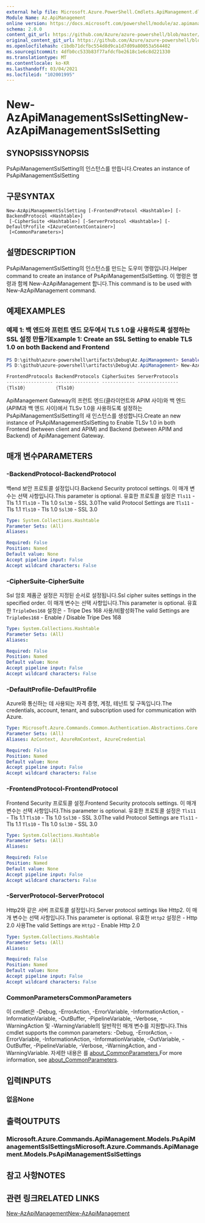 ```yaml
---
external help file: Microsoft.Azure.PowerShell.Cmdlets.ApiManagement.dll-Help.xml
Module Name: Az.ApiManagement
online version: https://docs.microsoft.com/powershell/module/az.apimanagement/new-azapimanagementsslsetting
schema: 2.0.0
content_git_url: https://github.com/Azure/azure-powershell/blob/master/src/ApiManagement/ApiManagement/help/New-AzApiManagementSslSetting.md
original_content_git_url: https://github.com/Azure/azure-powershell/blob/master/src/ApiManagement/ApiManagement/help/New-AzApiManagementSslSetting.md
ms.openlocfilehash: c1bdb71dcfbc554d8d9ca1d7d09a80053a564402
ms.sourcegitcommit: 4dfb0cc533b83f77afdcfbe2618c1e6c8d221330
ms.translationtype: MT
ms.contentlocale: ko-KR
ms.lasthandoff: 03/04/2021
ms.locfileid: "102001995"
---
```

# <span data-ttu-id="14dd2-101">New-AzApiManagementSslSetting</span><span class="sxs-lookup"><span data-stu-id="14dd2-101">New-AzApiManagementSslSetting</span></span>

## <span data-ttu-id="14dd2-102">SYNOPSIS</span><span class="sxs-lookup"><span data-stu-id="14dd2-102">SYNOPSIS</span></span>
<span data-ttu-id="14dd2-103">PsApiManagementSslSetting의 인스턴스를 만듭니다.</span><span class="sxs-lookup"><span data-stu-id="14dd2-103">Creates an instance of PsApiManagementSslSetting</span></span>

## <span data-ttu-id="14dd2-104">구문</span><span class="sxs-lookup"><span data-stu-id="14dd2-104">SYNTAX</span></span>

```
New-AzApiManagementSslSetting [-FrontendProtocol <Hashtable>] [-BackendProtocol <Hashtable>]
 [-CipherSuite <Hashtable>] [-ServerProtocol <Hashtable>] [-DefaultProfile <IAzureContextContainer>]
 [<CommonParameters>]
```

## <span data-ttu-id="14dd2-105">설명</span><span class="sxs-lookup"><span data-stu-id="14dd2-105">DESCRIPTION</span></span>
<span data-ttu-id="14dd2-106">PsApiManagementSslSetting의 인스턴스를 만드는 도우미 명령입니다.</span><span class="sxs-lookup"><span data-stu-id="14dd2-106">Helper command to create an instance of PsApiManagementSslSetting.</span></span>
<span data-ttu-id="14dd2-107">이 명령은 명령과 함께 New-AzApiManagement 합니다.</span><span class="sxs-lookup"><span data-stu-id="14dd2-107">This command is to be used with New-AzApiManagement command.</span></span>

## <span data-ttu-id="14dd2-108">예제</span><span class="sxs-lookup"><span data-stu-id="14dd2-108">EXAMPLES</span></span>

### <span data-ttu-id="14dd2-109">예제 1: 백 엔드와 프런트 엔드 모두에서 TLS 1.0을 사용하도록 설정하는 SSL 설정 만들기</span><span class="sxs-lookup"><span data-stu-id="14dd2-109">Example 1: Create an SSL Setting to enable TLS 1.0 on both Backend and Frontend</span></span>
```powershell
PS D:\github\azure-powershell\artifacts\Debug\Az.ApiManagement> $enableTls=@{"Tls10" = "True"}
PS D:\github\azure-powershell\artifacts\Debug\Az.ApiManagement> New-AzApiManagementSslSetting -FrontendProtocol $enableTls -BackendProtocol $enableTls

FrontendProtocols BackendProtocols CipherSuites ServerProtocols
----------------- ---------------- ------------ ---------------
{Tls10}           {Tls10}
```

<span data-ttu-id="14dd2-110">ApiManagement Gateway의 프런트 엔드(클라이언트와 APIM 사이)와 백 엔드(APIM과 백 엔드 사이)에서 TLSv 1.0을 사용하도록 설정하는 PsApiManagementSslSetting의 새 인스턴스를 생성합니다.</span><span class="sxs-lookup"><span data-stu-id="14dd2-110">Create an new instance of PsApiManagementSslSetting to Enable TLSv 1.0 in both Frontend (between client and APIM) and Backend (between APIM and Backend) of ApiManagement Gateway.</span></span>

## <span data-ttu-id="14dd2-111">매개 변수</span><span class="sxs-lookup"><span data-stu-id="14dd2-111">PARAMETERS</span></span>

### <span data-ttu-id="14dd2-112">-BackendProtocol</span><span class="sxs-lookup"><span data-stu-id="14dd2-112">-BackendProtocol</span></span>
<span data-ttu-id="14dd2-113">백end 보안 프로토콜 설정입니다.</span><span class="sxs-lookup"><span data-stu-id="14dd2-113">Backend Security protocol settings.</span></span> <span data-ttu-id="14dd2-114">이 매개 변수는 선택 사항입니다.</span><span class="sxs-lookup"><span data-stu-id="14dd2-114">This parameter is optional.</span></span>
<span data-ttu-id="14dd2-115">유효한 프로토콜 설정은 `Tls11` - Tls 1.1 `Tls10` - Tls 1.0 `Ssl30` - SSL 3.0</span><span class="sxs-lookup"><span data-stu-id="14dd2-115">The valid Protocol Settings are `Tls11` - Tls 1.1 `Tls10` - Tls 1.0 `Ssl30` - SSL 3.0</span></span>

```yaml
Type: System.Collections.Hashtable
Parameter Sets: (All)
Aliases:

Required: False
Position: Named
Default value: None
Accept pipeline input: False
Accept wildcard characters: False
```

### <span data-ttu-id="14dd2-116">-CipherSuite</span><span class="sxs-lookup"><span data-stu-id="14dd2-116">-CipherSuite</span></span>
<span data-ttu-id="14dd2-117">Ssl 암호 제품군 설정은 지정된 순서로 설정됩니다.</span><span class="sxs-lookup"><span data-stu-id="14dd2-117">Ssl cipher suites settings in the specified order.</span></span> <span data-ttu-id="14dd2-118">이 매개 변수는 선택 사항입니다.</span><span class="sxs-lookup"><span data-stu-id="14dd2-118">This parameter is optional.</span></span>
<span data-ttu-id="14dd2-119">유효한 `TripleDes168` 설정은 - Tripe Des 168 사용/비활성화</span><span class="sxs-lookup"><span data-stu-id="14dd2-119">The valid Settings are `TripleDes168` - Enable / Disable Tripe Des 168</span></span>

```yaml
Type: System.Collections.Hashtable
Parameter Sets: (All)
Aliases:

Required: False
Position: Named
Default value: None
Accept pipeline input: False
Accept wildcard characters: False
```

### <span data-ttu-id="14dd2-120">-DefaultProfile</span><span class="sxs-lookup"><span data-stu-id="14dd2-120">-DefaultProfile</span></span>
<span data-ttu-id="14dd2-121">Azure와 통신하는 데 사용되는 자격 증명, 계정, 테넌트 및 구독입니다.</span><span class="sxs-lookup"><span data-stu-id="14dd2-121">The credentials, account, tenant, and subscription used for communication with Azure.</span></span>

```yaml
Type: Microsoft.Azure.Commands.Common.Authentication.Abstractions.Core.IAzureContextContainer
Parameter Sets: (All)
Aliases: AzContext, AzureRmContext, AzureCredential

Required: False
Position: Named
Default value: None
Accept pipeline input: False
Accept wildcard characters: False
```

### <span data-ttu-id="14dd2-122">-FrontendProtocol</span><span class="sxs-lookup"><span data-stu-id="14dd2-122">-FrontendProtocol</span></span>
<span data-ttu-id="14dd2-123">Frontend Security 프로토콜 설정.</span><span class="sxs-lookup"><span data-stu-id="14dd2-123">Frontend Security protocols settings.</span></span> <span data-ttu-id="14dd2-124">이 매개 변수는 선택 사항입니다.</span><span class="sxs-lookup"><span data-stu-id="14dd2-124">This parameter is optional.</span></span>
<span data-ttu-id="14dd2-125">유효한 프로토콜 설정은 `Tls11` - Tls 1.1 `Tls10` - Tls 1.0 `Ssl30` - SSL 3.0</span><span class="sxs-lookup"><span data-stu-id="14dd2-125">The valid Protocol Settings are `Tls11` - Tls 1.1 `Tls10` - Tls 1.0 `Ssl30` - SSL 3.0</span></span>


```yaml
Type: System.Collections.Hashtable
Parameter Sets: (All)
Aliases:

Required: False
Position: Named
Default value: None
Accept pipeline input: False
Accept wildcard characters: False
```

### <span data-ttu-id="14dd2-126">-ServerProtocol</span><span class="sxs-lookup"><span data-stu-id="14dd2-126">-ServerProtocol</span></span>
<span data-ttu-id="14dd2-127">Http2와 같은 서버 프로토콜 설정입니다.</span><span class="sxs-lookup"><span data-stu-id="14dd2-127">Server protocol settings like Http2.</span></span> <span data-ttu-id="14dd2-128">이 매개 변수는 선택 사항입니다.</span><span class="sxs-lookup"><span data-stu-id="14dd2-128">This parameter is optional.</span></span>
<span data-ttu-id="14dd2-129">유효한 `Http2` 설정은 - Http 2.0 사용</span><span class="sxs-lookup"><span data-stu-id="14dd2-129">The valid Settings are `Http2` - Enable Http 2.0</span></span>

```yaml
Type: System.Collections.Hashtable
Parameter Sets: (All)
Aliases:

Required: False
Position: Named
Default value: None
Accept pipeline input: False
Accept wildcard characters: False
```

### <span data-ttu-id="14dd2-130">CommonParameters</span><span class="sxs-lookup"><span data-stu-id="14dd2-130">CommonParameters</span></span>
<span data-ttu-id="14dd2-131">이 cmdlet은 -Debug, -ErrorAction, -ErrorVariable, -InformationAction, -InformationVariable, -OutBuffer, -PipelineVariable, -Verbose, -WarningAction 및 -WarningVariable의 일반적인 매개 변수를 지원합니다.</span><span class="sxs-lookup"><span data-stu-id="14dd2-131">This cmdlet supports the common parameters: -Debug, -ErrorAction, -ErrorVariable, -InformationAction, -InformationVariable, -OutVariable, -OutBuffer, -PipelineVariable, -Verbose, -WarningAction, and -WarningVariable.</span></span> <span data-ttu-id="14dd2-132">자세한 내용은 를 [about_CommonParameters.](http://go.microsoft.com/fwlink/?LinkID=113216)</span><span class="sxs-lookup"><span data-stu-id="14dd2-132">For more information, see [about_CommonParameters](http://go.microsoft.com/fwlink/?LinkID=113216).</span></span>

## <span data-ttu-id="14dd2-133">입력</span><span class="sxs-lookup"><span data-stu-id="14dd2-133">INPUTS</span></span>

### <span data-ttu-id="14dd2-134">없음</span><span class="sxs-lookup"><span data-stu-id="14dd2-134">None</span></span>

## <span data-ttu-id="14dd2-135">출력</span><span class="sxs-lookup"><span data-stu-id="14dd2-135">OUTPUTS</span></span>

### <span data-ttu-id="14dd2-136">Microsoft.Azure.Commands.ApiManagement.Models.PsApiManagementSslSettings</span><span class="sxs-lookup"><span data-stu-id="14dd2-136">Microsoft.Azure.Commands.ApiManagement.Models.PsApiManagementSslSettings</span></span>

## <span data-ttu-id="14dd2-137">참고 사항</span><span class="sxs-lookup"><span data-stu-id="14dd2-137">NOTES</span></span>

## <span data-ttu-id="14dd2-138">관련 링크</span><span class="sxs-lookup"><span data-stu-id="14dd2-138">RELATED LINKS</span></span>

[<span data-ttu-id="14dd2-139">New-AzApiManagement</span><span class="sxs-lookup"><span data-stu-id="14dd2-139">New-AzApiManagement</span></span>](./New-AzApiManagement.md)

